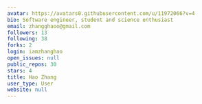 ```yaml
---
avatar: https://avatars0.githubusercontent.com/u/11972066?v=4
bio: Software engineer, student and science enthusiast
email: zhangghaoo@gmail.com
followers: 13
following: 38
forks: 2
login: iamzhanghao
open_issues: null
public_repos: 30
stars: 4
title: Hao Zhang
user_type: User
website: null
---
```

